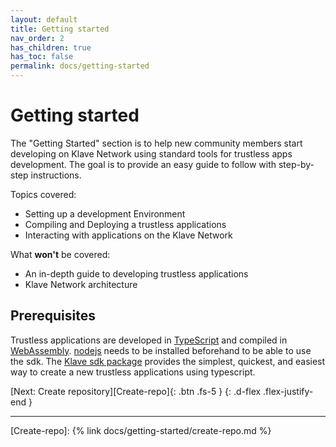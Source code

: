 ```yaml
---
layout: default
title: Getting started
nav_order: 2
has_children: true
has_toc: false
permalink: docs/getting-started
---
```


# Getting started

The "Getting Started" section is to help new community members start developing on Klave Network using standard tools for trustless apps development. The goal is to provide an easy guide to follow with step-by-step instructions.

Topics covered:

-   Setting up a development Environment
-   Compiling and Deploying a trustless applications
-   Interacting with applications on the Klave Network

What **won't** be covered:

-   An in-depth guide to developing trustless applications
-   Klave Network architecture

## Prerequisites

Trustless applications are developed in [TypeScript] and compiled in [WebAssembly].
[nodejs] needs to be installed beforehand to be able to use the sdk.
The [Klave sdk package] provides the simplest, quickest, and easiest way to create a new trustless applications using typescript.

[Next: Create repository][Create-repo]{: .btn .fs-5 }
{: .d-flex .flex-justify-end }

---

[Klave sdk package]: https://www.npmjs.com/package/create-trustless-app
[TypeScript]: https://www.typescriptlang.org/
[WebAssembly]: https://webassembly.org/
[nodejs]: https://nodejs.org/
[Create-repo]: {% link docs/getting-started/create-repo.md %}